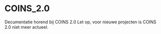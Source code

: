 # COINS_2.0
Decumentatie horend bij COINS 2.0 Let op, voor nieuwe projecten is COINS 2.0 niet meer actueel.

